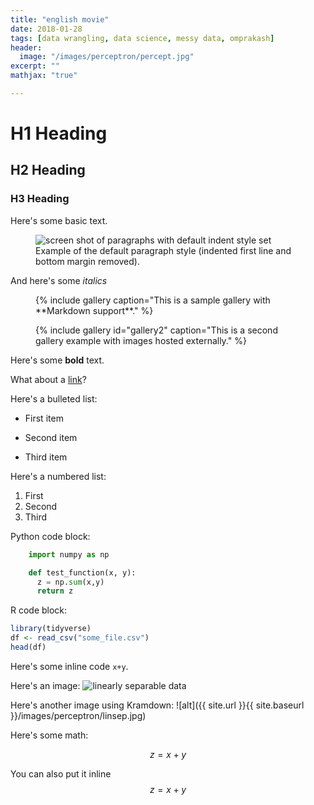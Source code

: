 ```yaml
---
title: "english movie"
date: 2018-01-28
tags: [data wrangling, data science, messy data, omprakash]
header:
  image: "/images/perceptron/percept.jpg"
excerpt: ""
mathjax: "true"

---
```


# H1 Heading

## H2 Heading

### H3 Heading

Here's some basic text.


<figure>
  <img src="{{ '/images/waterfront00.jpg' | relative_url }}" alt="screen shot of paragraphs with default indent style set">
  <figcaption>Example of the default paragraph style (indented first line and bottom margin removed).</figcaption>
</figure>


And here's some *italics*

<figure>
{% include gallery caption="This is a sample gallery with **Markdown support**." %}
</figure>

<figure>
{% include gallery id="gallery2" caption="This is a second gallery example with images hosted externally." %}
</figure>

Here's some **bold** text.

What about a [link](https://github.com/dataoptimal)?

Here's a bulleted list:
* First item
+ Second item
- Third item

Here's a numbered list:
1. First
2. Second
3. Third

Python code block:
```python
    import numpy as np

    def test_function(x, y):
      z = np.sum(x,y)
      return z
```

R code block:
```r
library(tidyverse)
df <- read_csv("some_file.csv")
head(df)
```

Here's some inline code `x+y`.

Here's an image:
<img src="{{ site.url }}{{ site.baseurl }}/images/perceptron/linsep.jpg" alt="linearly separable data">

Here's another image using Kramdown:
![alt]({{ site.url }}{{ site.baseurl }}/images/perceptron/linsep.jpg)

Here's some math:

$$z=x+y$$

You can also put it inline $$z=x+y$$
